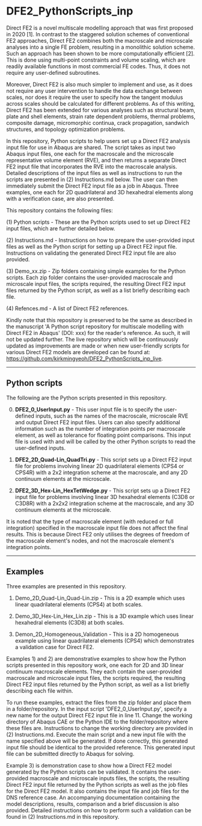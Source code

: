 # DFE2_PythonScripts_inp

Direct FE2 is a novel multiscale modelling approach that was first proposed in 2020 [1]. In contrast to the staggered solution schemes of conventional FE2 approaches, Direct FE2 combines both the macroscale and microscale analyses into a single FE problem, resulting in a monolithic solution scheme. Such an approach has been shown to be more computationally efficient [2]. This is done using multi-point constraints and volume scaling, which are readily available functions in most commercial FE codes. Thus, it does not require any user-defined subroutines. 

Moreover, Direct FE2 is also much simpler to implement and use, as it does not require any user intervention to handle the data exchange between scales, nor does it require the user to specify how the tangent modulus across scales should be calculated for different problems. As of this writing, Direct FE2 has been extended for various analyses such as structural beam, plate and shell elements, strain rate dependent problems, thermal problems, composite damage, micromorphic continua, crack propagation, sandwich structures, and topology optimization problems. 

In this repository, Python scripts to help users set up a Direct FE2 analysis input file for use in Abaqus are shared. The script takes as input two Abaqus input files, one each for the macroscale and the microscale representative volume element (RVE), and then returns a separate Direct FE2 input file that incorporates the RVE into the macroscale analysis. Detailed descriptions of the input files as well as instructions to run the scripts are presented in (2) Instructions.md below. The user can then immediately submit the Direct FE2 input file as a job in Abaqus. Three examples, one each for 2D quadrilateral and 3D hexahedral elements along with a verification case, are also presented.

This repository contains the following files:

(1) Python scripts - These are the Python scripts used to set up Direct FE2 input files, which are further detailed below.

(2) Instructions.md - Instructions on how to prepare the user-provided input files as well as the Python script for setting up a Direct FE2 input file. Instructions on validating the generated Direct FE2 input file are also provided. 

(3) Demo_xx.zip - Zip folders containing simple examples for the Python scripts. Each zip folder contains the user-provided macroscale and microscale input files, the scripts required, the resulting Direct FE2 input files returned by the Python script, as well as a list briefly describing each file. 

(4) Refences.md - A list of Direct FE2 references.

Kindly note that this repository is preserved to be the same as described in the manuscript 'A Python script repository for multiscale modelling with Direct FE2 in Abaqus' (DOI: xxx) for the reader's reference. As such, it will not be updated further. The live repository which will be continuously updated as improvements are made or when new user-friendly scripts for various Direct FE2 models are developed can be found at: https://github.com/kirkmingyeoh/DFE2_PythonScripts_inp_live.

-----
Python scripts
-----
The following are the Python scripts presented in this repository. 

0) **DFE2_0_UserInput.py** - This user input file is to specify the user-defined inputs, such as the names of the macroscale, microscale RVE and output Direct FE2 input files. Users can also specify additional information such as the number of integration points per macroscale element, as well as tolerance for floating point comparisons. This input file is used with and will be called by the other Python scripts to read the user-defined inputs. 

1) **DFE2_2D_Quad-Lin_QuadTri.py** - This script sets up a Direct FE2 input file for problems involving linear 2D quadrilateral elements (CPS4 or CPS4R) with a 2x2 integration scheme at the macroscale, and any 2D continuum elements at the microscale. 

2) **DFE2_3D_Hex-Lin_HexTetWedge.py** - This script sets up a Direct FE2 input file for problems involving linear 3D hexahedral elements (C3D8 or C3D8R) with a 2x2x2 integration scheme at the macroscale, and any 3D continuum elements at the microscale.

It is noted that the type of macroscale element (with reduced or full integration) specified in the macroscale input file does not affect the final results. This is because Direct FE2 only utilises the degrees of freedom of the macroscale element's nodes, and not the macroscale element's integration points. 

-----
Examples
-----
Three examples are presented in this repository.

1) Demo_2D_Quad-Lin_Quad-Lin.zip - This is a 2D example which uses linear quadrilateral elements (CPS4) at both scales. 
   
2) Demo_3D_Hex-Lin_Hex_Lin.zip - This is a 3D example which uses linear hexahedral elements (C3D8) at both scales. 

3) Demon_2D_Homogeneous_Validation - This is a 2D homogeneous example using linear quadrilateral elements (CPS4) which demonstrates a validation case for Direct FE2. 

Examples 1) and 2) are demonstrative examples to show how the Python scripts presented in this repository work, one each for 2D and 3D linear continuum macroscale elements. They each contain the user-provided macroscale and microscale input files, the scripts required, the resulting Direct FE2 input files returned by the Python script, as well as a list briefly describing each file within. 

To run these examples, extract the files from the zip folder and place them in a folder/repository. In the input script 'DFE2_0_UserInput.py', specify a new name for the output Direct FE2 input file in line 11. Change the working directory of Abaqus CAE or the Python IDE to the folder/repository where these files are. Instructions to change the working directory are provided in (2) Instructions.md. Execute the main script and a new input file with the name specified above will be generated. If done correctly, this generated input file should be identical to the provided reference. This generated input file can be submitted directly to Abaqus for solving. 

Example 3) is demonstration case to show how a Direct FE2 model generated by the Python scripts can be validated. It contains the user-provided macroscale and microscale inputs files, the scripts, the resulting Direct FE2 input file returned by the Python scripts as well as the job files for the Direct FE2 model. It also contains the input file and job files for the DNS reference case. An accompanying documentation containing the model descriptions, results, comparison and a brief discussion is also provided. Detailed instructions on how to perform such a validation can be found in (2) Instructions.md in this repository. 

